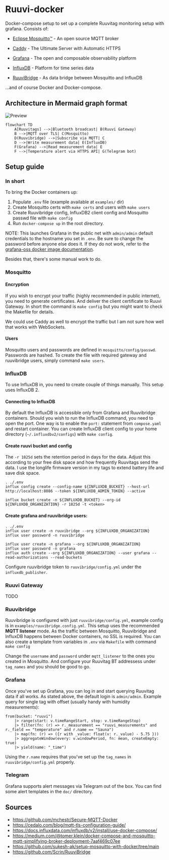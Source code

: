 # Ruuvi-docker
Docker-compose setup to set up a complete Ruuvitag monitoring setup with grafana. Consists of:

- [Eclipse Mosquitto™](https://mosquitto.org/) - An open source MQTT broker

- [Caddy](https://caddyserver.com/) - The Ultimate Server with Automatic HTTPS

- [Grafana](https://grafana.com) - The open and composable observability platform

- [InfluxDB](https://www.influxdata.com/) - Platform for time series data

- [RuuviBridge](https://github.com/Scrin/RuuviBridge) - As data bridge between Mosquitto and InfluxDB

...and of course Docker and Docker-compose.

## Architecture in Mermaid graph format

![Preview](https://raw.githubusercontent.com/laiti/ruuvitag-grafana/main/doc/architecture.png)

```
flowchart TD
    A[Ruuvitags] -->|Bluetooth broadcast| B(Ruuvi Gateway)
    B -->|MQTT over TLS| C(Mosquitto)
    D(Ruuvibridge) -->|Subscribe via MQTT| C
    D -->|Write measurement data| E(InfluxDB)
    F(Grafana) -->|Read measurement data| E
    F -->|Temperature alert via HTTPS API| G(Telegram bot)
```

## Setup guide

### In short
To bring the Docker containers up:
1) Populate `.env` file (example available at `examples/` dir)
2) Create Mosquitto certs with `make certs` and users with `make users`
3) Create Ruuvibridge config, InfluxDB2 client config and Mosquitto passwd file with `make config`
4) Run `docker-compose up` in the root directory.

NOTE: This launches Grafana in the public net with `admin/admin` default credentials to the hostname you set in `.env`. Be sure to change the password before anyone else does it. If they do not work, refer to the [grafana-oss docker image documentation](https://hub.docker.com/r/grafana/grafana-oss).

Besides that, there's some manual work to do.

### Mosquitto

#### Encryption
If you wish to encrypt your traffic (highly recommended in public internet), you need to generate certificates. And deliver the client certificate to Ruuvi Gateway. In short the command is `make config` but you might want to check the Makefile for details.

We could use Caddy as well to encrypt the traffic but I am not sure how well that works with WebSockets.

#### Users
Mosquitto users and passwords are defined in `mosquitto/config/passwd`. Passwords are hashed. To create the file with required gateway and ruuvibridge users, simply command `make users`.

### InfluxDB
To use InfluxDB in, you need to create couple of things manually. This setup uses InfluxDB 2.

#### Connecting to InfluxDB

By default the InfluxDB is accessible only from Grafana and Ruuvibridge containers. Should you wish to run the InfluxDB command, you need to open the port. One way is to enable the `port:` statement from `compose.yaml` and restart container. You can create InfluxDB client config to your home directory (`~/.influxdbv2/configs`) with `make config`.

#### Create ruuvi bucket and config

The `-r 1825d` sets the retention period in days for the data. Adjust this according to your free disk space and how frequently Ruuvitags send the data. I use the longlife firmware version in my tags to extend battery life and save disk space.

```
. ./.env
influx config create --config-name ${INFLUXDB_BUCKET} --host-url http://localhost:8086 --token ${INFLUXDB_ADMIN_TOKEN} --active

influx bucket create -n ${INFLUXDB_BUCKET} --org-id ${INFLUXDB_ORGANIZATION} -r 1825d -t <token>
```


#### Create grafana and ruuvibridge users:
```
. ./.env
influx user create -n ruuvibridge --org ${INFLUXDB_ORGANIZATION}
influx user password -n ruuvibridge

influx user create -n grafana --org ${INFLUXDB_ORGANIZATION}
influx user password -n grafana
influx auth create --org ${INFLUXDB_ORGANIZATION} --user grafana --read-authorizations --read-buckets
```

Configure ruuvibridge token to `ruuvibridge/config.yml` under the `influxdb_publisher`.

### Ruuvi Gateway

TODO

### Ruuvibridge

Ruuvibridge is configured with just `ruuvibridge/config.yml`, example config is in `examples/ruuvibridge.config.yml`. This setup uses the recommended **MQTT listener** mode. As the traffic between Mosquitto, Ruuvibridge and InfluxDB happens between Docker containers, no SSL is required. You can also create a template from variables in `.env` via `Makefile` with command `make config`

Change the `username` and `password` under `mqtt_listener` to the ones you created in Mosquitto. And configure your Ruuvitag BT addressess under `tag_names` and you should be good to go.

### Grafana

Once you've set up Grafana, you can log in and start querying Ruuvitag data if all works. As stated above, the default login is `admin/admin`. Example query for single tag with offset (usually handy with humidity measurements):

```
from(bucket: "ruuvi")
    |> range(start: v.timeRangeStart, stop: v.timeRangeStop)
    |> filter(fn: (r) => r._measurement == "ruuvi_measurements" and r._field == "temperature" and r.name == "Sauna")
    |> map(fn: (r) => ({r with _value: float(v: r._value) - 5.75 }))
    |> aggregateWindow(every: v.windowPeriod, fn: mean, createEmpty: true)
    |> yield(name: "_time")
```

Using the `r.name` requires that you've set up the `tag_names` in `ruuvibridge/config.yml` properly.

### Telegram
Grafana supports alert messages via Telegram out of the box. You can find some alert templates in the `doc/` directory.

## Sources

- https://github.com/mchestr/Secure-MQTT-Docker
- https://cedalo.com/blog/mqtt-tls-configuration-guide/
- https://docs.influxdata.com/influxdb/v2/install/use-docker-compose/
- https://medium.com/@tomer.klein/docker-compose-and-mosquitto-mqtt-simplifying-broker-deployment-7aaf469c07ee
- https://github.com/sukesh-ak/setup-mosquitto-with-docker/tree/main
- https://github.com/Scrin/RuuviBridge